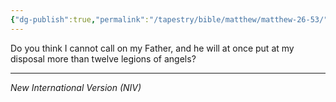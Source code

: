 ```yaml
---
{"dg-publish":true,"permalink":"/tapestry/bible/matthew/matthew-26-53/","title":"Matthew 26:53","tags":["bible-verse","bible-verse"],"dgHomeLink":true,"dgShowLocalGraph":true,"dgEnableSearch":true}
---
```


Do you think I cannot call on my Father, and he will at once put at my disposal more than twelve legions of angels?

---
*New International Version (NIV)*